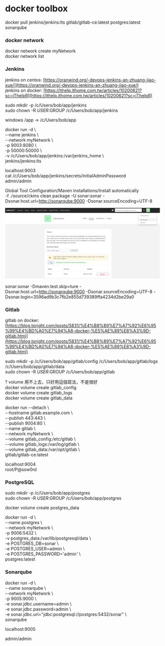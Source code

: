 # docker toolbox

docker pull jenkins/jenkins:lts gitlab/gitlab-ce:latest postgres:latest sonarqube

### docker network

docker network create myNetwork  
docker network list

### Jenkins

jenkins on centos: [https://oranwind.org/-devops-jenkins-an-zhuang-jiao-xue/](https://oranwind.org/-devops-jenkins-an-zhuang-jiao-xue/)  
jenkins on docker: [https://ithelp.ithome.com.tw/articles/10200621?sc=iThelpR](https://ithelp.ithome.com.tw/articles/10200621?sc=iThelpR)

sudo mkdir -p /c/Users/bob/app/jenkins  
sudo chown -R $USER:$GROUP /c/Users/bob/app/jenkins

windows /app -&gt; /c/Users/bob/app

docker run -d \  
--name jenkins \  
--network myNetwork \  
-p 9003:8080 \  
-p 50000:50000 \  
-v /c/Users/bob/app/jenkins:/var/jenkins\_home \  
jenkins/jenkins:lts

localhost:9003  
cat /c/Users/bob/app/jenkins/secrets/initialAdminPassword  
admin/admin

Global Tool Configuration/Maven installations/Install automatically  
-f ./source/ckms clean package -U sonar:sonar -Dsonar.host.url=[http://sonarqube:9000](http://sonarqube:9000) -Dsonar.sourceEncoding=UTF-8

![](.gitbook/assets/tu-pian-153%20%281%29.png)

sonar:sonar -Dmaven.test.skip=ture -Dsonar.host.url=[http://sonarqube:9000](http://sonarqube:9000) -Dsonar.sourceEncoding=UTF-8 -Dsonar.login=3596ad9b3c7fb2e855d739389ffa4234d2be29a0

### Gitlab

gitlab on docker: [https://blog.toright.com/posts/5831/%E4%B8%89%E7%A7%92%E6%95%99%E4%BD%A0%E7%94%A8-docker-%E5%AE%89%E8%A3%9D-gitlab.html](https://blog.toright.com/posts/5831/%E4%B8%89%E7%A7%92%E6%95%99%E4%BD%A0%E7%94%A8-docker-%E5%AE%89%E8%A3%9D-gitlab.html)

sudo mkdir -p /c/Users/bob/app/gitlab/config /c/Users/bob/app/gitlab/logs /c/Users/bob/app/gitlab/data  
sudo chown -R $USER:$GROUP /c/Users/bob/app/gitlab

? volume 用不上去，只好用這個寫法，不是很好  
docker volume create gitlab\_config  
docker volume create gitlab\_logs  
docker volume create gitlab\_data

docker run --detach \  
--hostname gitlab.example.com \  
--publish 443:443 \  
--publish 9004:80 \  
--name gitlab \  
--network myNetwork \  
--volume gitlab\_config:/etc/gitlab \  
--volume gitlab\_logs:/var/log/gitlab \  
--volume gitlab\_data:/var/opt/gitlab \  
gitlab/gitlab-ce:latest

localhost:9004  
root/P@ssw0rd

### PostgreSQL

sudo mkdir -p /c/Users/bob/app/postgres  
sudo chown -R $USER:$GROUP /c/Users/bob/app/postgres

docker volume create postgres\_data

docker run -d \  
--name postgres \  
--network myNetwork \  
-p 9006:5432 \  
-v postgres\_data:/var/lib/postgresql/data \  
-e POSTGRES\_DB=sonar \  
-e POSTGRES\_USER=admin \  
-e POSTGRES\_PASSWORD='admin' \  
postgres:latest

### Sonarqube

docker run -d \  
--name sonarqube \  
--network myNetwork \  
-p 9005:9000 \  
-e sonar.jdbc.username=admin \  
-e sonar.jdbc.password=admin \  
-e sonar.jdbc.url="jdbc:postgresql://postgres:5432/sonar" \  
sonarqube

localhost:9005

admin/admin






